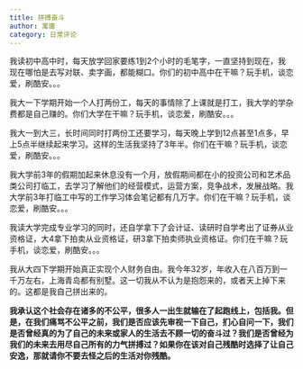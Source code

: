 ```yaml
---
title: 拼搏奋斗
author: 寓庸
category: 日常评论
---
```

我读初中高中时，每天放学回家要练1到2个小时的毛笔字，一直坚持到现在，我现在哪怕是去写对联、卖字画，都能糊口。你们的初中高中在干嘛？玩手机，谈恋爱，刷酷安。。。

我大一下学期开始一个人打两份工，每天的事情除了上课就是打工，我大学的学杂费都是自己赚的。你们大学在干嘛？玩手机，谈恋爱，刷酷安。。。

我大一到大三，长时间同时打两份工还要学习，每天晚上学到12点甚至1点多，早上5点半继续起来学习。这样的生活我坚持了3年半。你们在干嘛？玩手机，谈恋爱，刷酷安。。。

我大学前3年的假期加起来休息没有一个月，放假期间都在小的投资公司和艺术品类公司打临工，去学习了解他们的经营模式，运营方案，竞争战术，发展战略。我大学前3年打临工中写的工作学习体会笔记都有几万字。你们在干嘛？玩手机，谈恋爱，刷酷安。。。

我读大学完成专业学习的同时，还自学拿下了会计证、读研时自学考出了证券从业资格证，大4拿下拍卖从业资格证，研3拿下拍卖师执业资格证。你们在干嘛？玩手机，谈恋爱，刷酷安。。。

我从大四下学期开始真正实现个人财务自由。我今年32岁，年收入在八百万到一千万左右，上海青岛都有别墅。这一切我从不认为是抱怨来的，或者天上掉下来的。这都是我自己拼出来的。

**我承认这个社会存在诸多的不公平，很多人一出生就输在了起跑线上，包括我。但是，在我们痛骂不公平之前，我们是否应该先审视一下自己，扪心自问一下，我们是否曾经真的为了自己的未来或家人的生活去不顾一切的奋斗过？我们是否曾经为我们的未来去用尽自己所有的力气拼搏过？如果你在该对自己残酷时选择了让自己安逸，那就请你不要去怪之后的生活对你残酷。**